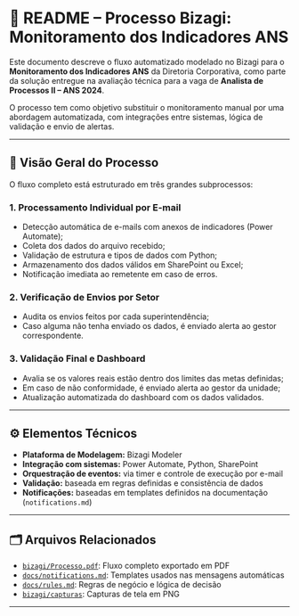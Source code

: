 # 🔄 README – Processo Bizagi: Monitoramento dos Indicadores ANS

Este documento descreve o fluxo automatizado modelado no Bizagi para o **Monitoramento dos Indicadores ANS** da Diretoria Corporativa, como parte da solução entregue na avaliação técnica para a vaga de **Analista de Processos II – ANS 2024**.

O processo tem como objetivo substituir o monitoramento manual por uma abordagem automatizada, com integrações entre sistemas, lógica de validação e envio de alertas.

---

## 🧭 Visão Geral do Processo

O fluxo completo está estruturado em três grandes subprocessos:

### 1. **Processamento Individual por E-mail**
- Detecção automática de e-mails com anexos de indicadores (Power Automate);
- Coleta dos dados do arquivo recebido;
- Validação de estrutura e tipos de dados com Python;
- Armazenamento dos dados válidos em SharePoint ou Excel;
- Notificação imediata ao remetente em caso de erros.
  
### 2. **Verificação de Envios por Setor**
- Audita os envios feitos por cada superintendência;
- Caso alguma não tenha enviado os dados, é enviado alerta ao gestor correspondente.
  
### 3. **Validação Final e Dashboard**
- Avalia se os valores reais estão dentro dos limites das metas definidas;
- Em caso de não conformidade, é enviado alerta ao gestor da unidade;
- Atualização automatizada do dashboard com os dados validados.

---

## ⚙️ Elementos Técnicos

- **Plataforma de Modelagem:** Bizagi Modeler
- **Integração com sistemas:** Power Automate, Python, SharePoint
- **Orquestração de eventos:** via timer e controle de execução por e-mail
- **Validação:** baseada em regras definidas e consistência de dados
- **Notificações:** baseadas em templates definidos na documentação (`notifications.md`)

---

## 🗂 Arquivos Relacionados

- [`bizagi/Processo.pdf`](./Processo.pdf): Fluxo completo exportado em PDF
- [`docs/notifications.md`](../docs/notifications.md): Templates usados nas mensagens automáticas
- [`docs/rules.md`](../docs/rules.md): Regras de negócio e lógica de decisão
- [`bizagi/capturas`](../bizagi/capturas): Capturas de tela em PNG

---
